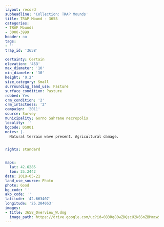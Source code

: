 ```yaml
---
layout: record
subheadline: 'Collection: TRAP Mounds'
title: TRAP Mound - 3658
categories:
- TRAP Mounds
- 3000-3999
header: no
tags:
- ''
trap_id: '3658'

certainty: Certain
elevation: '453'
max_diameter: '10'
min_diameter: '10'
height: '0.2'
size_category: Small
surrounding_land_use: Pasture
surface_condition: Pasture
robbed: Yes
crm_condition: '2'
crm_intactness: '2'
campaign: '2011'
source: Survey
municipality: Gorno Sahrane necropolis
locality: ''
bgcode: DS001
notes: |-
  Natural terrain wave present. Agricultural damage.


rights: standard


maps:
  lat: 42.6285
  lon: 25.2442
date: 2018-05-21
land_use_source: Photo
photo: Good
bg_code: ''
akb_code: ''
latitude: '42.663407'
longitude: '25.204063'
images:
- title: 3658_Overview_W.dng
  image_path: https://drive.google.com/uc?id=0B3Rg88wZDQscU2N6SnZBMmcwSTQ
---
```

